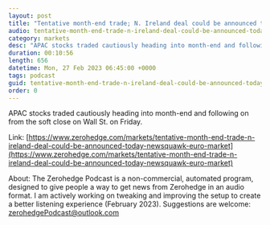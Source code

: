 ```yaml
---
layout: post
title: "Tentative month-end trade; N. Ireland deal could be announced today - Newsquawk Euro Market Open"
audio: tentative-month-end-trade-n-ireland-deal-could-be-announced-today-newsquawk-euro-market-0
category: markets
desc: "APAC stocks traded cautiously heading into month-end and following on from the soft close on Wall St. on Friday."
duration: 00:10:56
length: 656
datetime: Mon, 27 Feb 2023 06:45:00 +0000
tags: podcast
guid: tentative-month-end-trade-n-ireland-deal-could-be-announced-today-newsquawk-euro-market-0
order: 0
---
```

APAC stocks traded cautiously heading into month-end and following on from the soft close on Wall St. on Friday.

Link: [https://www.zerohedge.com/markets/tentative-month-end-trade-n-ireland-deal-could-be-announced-today-newsquawk-euro-market](https://www.zerohedge.com/markets/tentative-month-end-trade-n-ireland-deal-could-be-announced-today-newsquawk-euro-market)

About: The Zerohedge Podcast is a non-commercial, automated program, designed to give people a way to get news from Zerohedge in an audio format.  I am actively working on tweaking and improving the setup to create a better listening experience (February 2023).  Suggestions are welcome: [zerohedgePodcast@outlook.com](mailto:zerohedgePodcast@outlook.com)